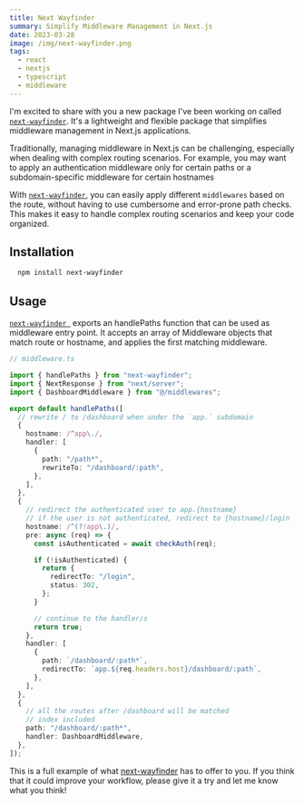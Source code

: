 ```yaml
---
title: Next Wayfinder
summary: Simplify Middleware Management in Next.js
date: 2023-03-28
image: /img/next-wayfinder.png
tags:
  - react
  - nextjs
  - typescript
  - middleware
---
```


I'm excited to share with you a new package I've been working on called [`next-wayfinder`][repo].
It's a lightweight and flexible package that simplifies middleware management in Next.js applications.

Traditionally, managing middleware in Next.js can be challenging, especially when dealing with complex routing scenarios. For example, you may want to apply an authentication middleware only for certain paths or a subdomain-specific middleware for certain hostnames

With [`next-wayfinder`][repo], you can easily apply different `middlewares` based on the route, without having to use cumbersome and error-prone path checks.
This makes it easy to handle complex routing scenarios and keep your code organized.

## Installation

```bash
  npm install next-wayfinder
```

## Usage

[`next-wayfinder `][repo] exports an handlePaths function that can be used as middleware entry point. It accepts an array of Middleware objects that match route or hostname, and applies the first matching middleware.

```ts
// middleware.ts

import { handlePaths } from "next-wayfinder";
import { NextResponse } from "next/server";
import { DashboardMiddleware } from "@/middlewares";

export default handlePaths([
  // rewrite / to /dashboard when under the `app.` subdomain
  {
    hostname: /^app\./,
    handler: [
      {
        path: "/path*",
        rewriteTo: "/dashboard/:path",
      },
    ],
  },
  {
    // redirect the authenticated user to app.{hostname}
    // if the user is not authenticated, redirect to {hostname}/login
    hostname: /^(?!app\.)/,
    pre: async (req) => {
      const isAuthenticated = await checkAuth(req);

      if (!isAuthenticated) {
        return {
          redirectTo: "/login",
          status: 302,
        };
      }

      // continue to the handler/s
      return true;
    },
    handler: [
      {
        path: `/dashboard/:path*`,
        redirectTo: `app.${req.headers.host}/dashboard/:path`,
      },
    ],
  },
  {
    // all the routes after /dashboard will be matched
    // index included
    path: "/dashboard/:path*",
    handler: DashboardMiddleware,
  },
]);
```

This is a full example of what [next-wayfinder][repo] has to offer to you.
If you think that it could improve your workflow, please give it a try and let me know what you think!

> [][repo]

[repo]: https://github.com/rawnly/next-wayfinder
